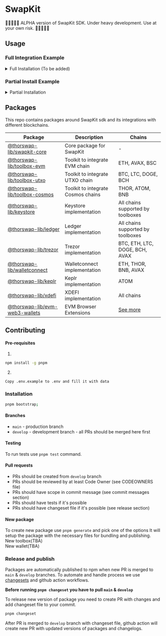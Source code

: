 # SwapKit

🚧🚧🚧🚧🚧
ALPHA version of SwapKit SDK. Under heavy development. Use at your own risk.
🚧🚧🚧🚧🚧

## Usage

### Full Integration Example

<details>
<summary>Full Installation (To be added)</summary>
</details>

### Partial Install Example

<details>
<summary>Partial Installation</summary>

If you want to install one part of SwapKit SDK, you can install it separate instances of wallets & toolboxes.
For example, if you want to use SwapKit SDK with EVM chains and Ledger wallet, you can install `@thorswap-lib/toolbox-evm`, `@thorswap-lib/ledger` and `@thorswap-lib/swapkit-core` packages.

<details>
<summary>pnpm</summary>

```bash
pnpm add @thorswap-lib/toolbox-evm @thorswap-lib/ledger @thorswap-lib/swapkit-core
```

</details>
<details>
<summary>yarn</summary>

```bash
yarn add @thorswap-lib/toolbox-evm @thorswap-lib/ledger @thorswap-lib/swapkit-core
```

</details>

<details>
<summary>npm</summary>

```bash
npm install @thorswap-lib/toolbox-evm @thorswap-lib/ledger @thorswap-lib/swapkit-core
```

</details>

#### Usage

Architecture of SwapKit SDK is pretty simple. It's based on the concept of toolboxes. Each toolbox is responsible for interacting with specific blockchain. For example, `@thorswap-lib/toolbox-evm` is responsible for interacting with ETH, AVAX, BSC, etc. Toolboxes are extending SwapKitCore instance with methods to interact with specific blockchain. SwapKitCore is responsible for managing wallets and providing unified interface for interacting with them. To extend SDK with wallet support you need to pass array of wallets to `extend` method. Wallets are responsible for interacting with specific wallet provider. After `extend` method is called, you can start connecting to wallets and interacting with them.

```typescript
import { Chain, FeeOption } from '@thorswap-lib/types';
import { SwapKitCore } from '@thorswap-lib/swapkit-core';
import { xdefiWallet } from '@thorswap-lib/xdefi';
import { evmWallet } from '@thorswap-lib/evm-web3-wallets';
import { keplr } from '@thorswap-lib/keplr';
import { keystoreWallet } from '@thorswap-lib/keystore';
import { ledgerWallet } from '@thorswap-lib/ledger';
import { trezorWallet } from '@thorswap-lib/trezor';
import { walletconnectWallet } from '@thorswap-lib/walletconnect';

const getSwapKitClient = () => {
  const client = new SwapKitCore()

  client.extend({
    config: {
      utxoApiKey: ''
      covalentApiKey: '',
      ethplorerApiKey: '',
      walletConnectProjectId: '',
    },
    wallets: [
      evmWallet, // MetaMask, BraveWallet, TrustWallet Web, Coinbase Wallet
      keplrWallet,
      keystoreWallet,
      ledgerWallet,
      trezorWallet,
      walletconnectWallet,
      xdefiWallet,
    ],
  });

  return SKClient;
}

// [44, 60, 2, 0, 0]
const llderivationPath = getDerivationPathFor({ chain: Chain.ETH, index: 2, type: 'ledgerLive' })
// [44, 60, 0, 0, 2]
const derivationPath = getDerivationPathFor({ chain: Chain.ETH, index: 2 })

const connectLedger = (chain: Chain) => {
  await getSwapKitClient().connectLedger(Chain.ETH, derivationPath)

  // { address: '0x...', balance: [], walletType: 'LEDGER' }
  const walletData = await getSwapKitClient().getWalletByChain(Chain.ETH)
}

// quoteRoute is returned from `/quote` API endpoint
// https://dev-docs.thorswap.net/aggregation-api/examples/Swap#fetch-quote
const quoteParams = (sender: string, recipient: string) => {
    sellAsset: 'ETH.THOR-0xa5f2211b9b8170f694421f2046281775e8468044',
    buyAsset: 'BTC.BTC',
    sellAmount: '1000',
    senderAddress: sender,
    recipientAddress: recipient
}

const baseUrl = `https://api.thorswap.net/aggregator`;
const paramsStr = new URLSearchParams(quoteParams).toString();

const fetchQuote = (sender: string, recipient: string) => {
  const params = quoteParams(sender, recipient)
  const paramsStr = new URLSearchParams(params).toString();

  return fetch(`${baseUrl}/tokens/quote?${paramsStr}`).then(res => res.json())
}

const swap = async () => {
  const senderAddress = '0x3C44CdDdB6a900fa2b585dd299e03d12FA4293BC'
  const recipient = 'bc1qcalsdh8v03f5xztc04gzqlkqhx2y07dakv7f5c'
  const { routes } = fetchQuote()
  // select best route from routes -> it has `optimal` flag set to true
  const route = routes[0]

  if (await getSwapKitClient().validateAddress({ chain: Chain.BTC, address: recipient })) {
    const txHash = await SKClient.swap({
      route,
      // Fee option multiplier -> it will be used if wallet supports gas calculation params
      feeOptionKey: FeeOption.Fastest,
      recipient
    })

    // txHash: '0x...'
  }
}

```

</details>

## Packages

This repo contains packages around SwapKit sdk and its integrations with different blockchains.

| Package                                                                 | Description                        | Chains                                            |
| ----------------------------------------------------------------------- | ---------------------------------- | ------------------------------------------------- |
| [@thorswap-lib/swapkit-core](./packages/swapkit/swapkit-core/README.md)         | Core package for SwapKit           | -                                                 |
| [@thorswap-lib/toolbox-evm](./packages/toolboxes/toolbox-evm/README.md)           | Toolkit to integrate EVM chain     | ETH, AVAX, BSC                                    |
| [@thorswap-lib/toolbox-utxo](./packages/toolboxes/toolbox-utxo/README.md)         | Toolkit to integrate UTXO chain    | BTC, LTC, DOGE, BCH                               |
| [@thorswap-lib/toolbox-cosmos](./packages/toolboxes/toolbox-cosmos/README.md)     | Toolkit to integrate Cosmos chains | THOR, ATOM, BNB                                   |
| [@thorswap-lib/keystore](./packages/wallets/keystore/README.md)                 | Keystore implementation            | All chains supported by toolboxes                 |
| [@thorswap-lib/ledger](./packages/wallets/ledger/README.md)                     | Ledger implementation              | All chains supported by toolboxes                 |
| [@thorswap-lib/trezor](./packages/wallets/trezor/README.md)                     | Trezor implementation              | BTC, ETH, LTC, DOGE, BCH, AVAX                    |
| [@thorswap-lib/walletconnect](./packages/wallets/walletconnect/README.md)       | Walletconnect implementation       | ETH, THOR, BNB, AVAX                              |
| [@thorswap-lib/keplr](./packages/wallets/keplr/README.md)                       | Keplr implementation               | ATOM                                              |
| [@thorswap-lib/xdefi](./packages/wallets/xdefi/README.md)                       | XDEFI implementation               | All chains                                        |
| [@thorswap-lib/evm-web3-wallets](./packages/wallets/evm-web3-wallets/README.md) | EVM Browser Extensions             | [See more](./packages/wallets/evm-web3-wallets/README.md) |

## Contributing

#### Pre-requisites

1.

```bash
npm install -g pnpm
```

2.

```pre
Copy .env.example to .env and fill it with data
```

### Installation

```bash
pnpm bootstrap;
```

#### Branches

- `main` - production branch
- `develop` - development branch - all PRs should be merged here first

#### Testing

To run tests use `pnpm test` command.

#### Pull requests

- PRs should be created from `develop` branch
- PRs should be reviewed by at least Code Owner (see CODEOWNERS file)
- PRs should have scope in commit message (see commit messages section)
- PRs should have tests if it's possible
- PRs should have changeset file if it's possible (see release section)

#### New package

To create new package use `pnpm generate` and pick one of the options
It will setup the package with the necessary files for bundling and publishing.
</br>
New toolbox(TBA)
</br>
New wallet(TBA)

### Release and publish

Packages are automatically published to npm when new PR is merged to `main` & `develop` branches.
To automate and handle process we use [changesets](https://github.com/changesets/changesets) and github action workflows.

<b>Before running `pnpm changeset` you have to pull `main` & `develop`</b>

To release new version of package you need to create PR with changes and add changeset file to your commit.

```bash
pnpm changeset
```

After PR is merged to `develop` branch with changeset file, github action will create new PR with updated versions of packages and changelogs.
